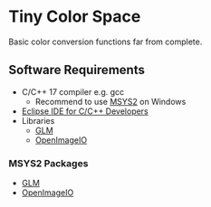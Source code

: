# Tiny Color Space

Basic color conversion functions far from complete.  


## Software Requirements

* C/C++ 17 compiler e.g. gcc  
   * Recommend to use [MSYS2](https://www.msys2.org/) on Windows  
* [Eclipse IDE for C/C++ Developers](https://www.eclipse.org/downloads/packages/release/2022-03/r/eclipse-ide-cc-developers)  
* Libraries  
   * [GLM](https://github.com/g-truc/glm)  
   * [OpenImageIO](https://github.com/OpenImageIO/oiio)  


### MSYS2 Packages

* [GLM](https://packages.msys2.org/package/mingw-w64-x86_64-glm)  
* [OpenImageIO](https://packages.msys2.org/package/mingw-w64-x86_64-openimageio)  


